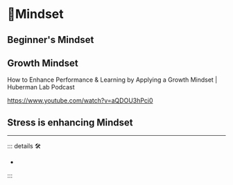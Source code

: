 
# 💜<anima>Mindset</anima>

## Beginner's Mindset

## Growth Mindset

How to Enhance Performance & Learning by Applying a Growth Mindset | Huberman Lab Podcast

<https://www.youtube.com/watch?v=aQDOU3hPci0>

## Stress is enhancing Mindset

---

<!-- =================================================== -->
<!-- =================================================== -->
<!-- =================================================== -->
<!-- =================================================== -->
<!-- =================================================== -->
::: details 🛠

-

:::
